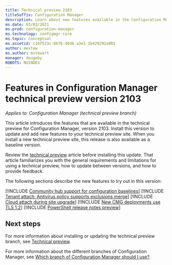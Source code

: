```yaml
---
title: Technical preview 2103
titleSuffix: Configuration Manager
description: Learn about new features available in the Configuration Manager technical preview branch version 2103.
ms.date: 03/03/2021
ms.prod: configuration-manager
ms.technology: configmgr-core
ms.topic: conceptual
ms.assetid: c16f523c-8bf6-46d6-a3e1-1b429292a902
author: mestew
ms.author: mstewart
manager: dougeby
ROBOTS: NOINDEX
---
```


# Features in Configuration Manager technical preview version 2103

*Applies to: Configuration Manager (technical preview branch)*

This article introduces the features that are available in the technical preview for Configuration Manager, version 2103. Install this version to update and add new features to your technical preview site.<!-- baseline only statement: --> When you install a new technical preview site, this release is also available as a baseline version.

Review the [technical preview](../technical-preview.md) article before installing this update. That article familiarizes you with the general requirements and limitations for using a technical preview, how to update between versions, and how to provide feedback.

The following sections describe the new features to try out in this version:

<!-- [!INCLUDE [Example feature name](includes/2103/1234567.md)] -->

[!INCLUDE [Community hub support for configuration baselines](includes/2103/7983121.md)]
[!INCLUDE [Tenant attach: Antivirus policy supports exclusions merge](includes/2103/9089764.md)]
[!INCLUDE [Cloud attach during site upgrade](includes/2103/7958749.md)]
[!INCLUDE [New CMG deployments use TLS 1.2](includes/2103/9408265.md)]
[!INCLUDE [PowerShell release notes preview](includes/2103/9302248.md)]

<!--
## General known issues

[!INCLUDE [Azure AD authentication doesn't work](includes/2102/known-issue-7569264.md)]
-->

## Next steps

For more information about installing or updating the technical preview branch, see [Technical preview](../technical-preview.md).

For more information about the different branches of Configuration Manager, see [Which branch of Configuration Manager should I use?](../../understand/which-branch-should-i-use.md).
